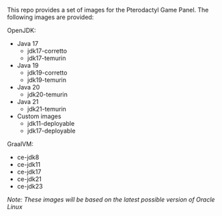 This repo provides a set of images for the Pterodactyl Game Panel. The following images are provided:


OpenJDK:

- Java 17
    - jdk17-corretto
    - jdk17-temurin
- Java 19
    - jdk19-corretto
    - jdk19-temurin
- Java 20
    - jdk20-temurin
- Java 21
    - jdk21-temurin
- Custom images
    - jdk11-deployable
    - jdk17-deployable

GraalVM:

- ce-jdk8
- ce-jdk11
- ce-jdk17
- ce-jdk21
- ce-jdk23

*Note: These images will be based on the latest possible version of Oracle Linux*

